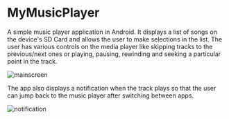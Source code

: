 # MyMusicPlayer

A simple music player application in Android. It displays a list of songs on the device's SD Card and allows the user to make selections in the list. The user has various controls on the media player like skipping tracks to the previous/next ones or playing, pausing, rewinding and seeking a particular point in the track. 

![mainscreen](https://cloud.githubusercontent.com/assets/1961478/12439124/290001f2-bee2-11e5-8706-6f8875918e20.png)


The app also displays a notification when the track plays so that the user can jump back to the music player after switching between apps.

![notification](https://cloud.githubusercontent.com/assets/1961478/12439127/30d5f9e0-bee2-11e5-9b94-bc41df2b70c4.png)
